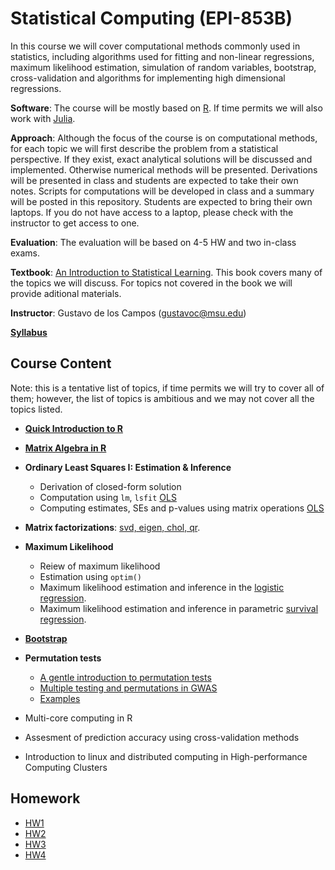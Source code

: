 

# Statistical Computing  (EPI-853B)

In this course we will cover computational methods commonly used in statistics, including algorithms used for fitting and non-linear regressions, maximum likelihood estimation, simulation of random variables, bootstrap, cross-validation and algorithms for implementing high dimensional regressions.

**Software**: The course will be mostly based on [R](https://www.r-project.org/). If time permits we will also work with [Julia](http://julialang.org/).

**Approach**: Although the focus of the course is on computational methods, for each topic we will first describe the problem from a statistical perspective. If they exist, exact analytical solutions will be discussed and implemented. Otherwise numerical methods will be presented. Derivations will be presented in class and students are expected to take their own notes. Scripts for computations will be developed in class and a summary will be posted in this repository. Students are expected to bring their own laptops. If you do not have access to a laptop, please check with the instructor to get access to one.

**Evaluation**: The evaluation will be based on 4-5 HW and two in-class exams.

**Textbook**: [An Introduction to Statistical Learning](http://www-bcf.usc.edu/~gareth/ISL/index.html). This book covers many of the topics we will discuss. For topics not covered in the book we will provide aditional materials.

**Instructor**: Gustavo de los Campos (gustavoc@msu.edu)


[**Syllabus**](https://github.com/gdlc/EPI853B/blob/master/EPI_863B_Syllabus.pdf)


<div id="Outline" />

## Course Content

Note: this is a tentative list of topics, if time permits we will try to cover all of them; however, the list of topics is ambitious and we may not cover all the topics listed.

  * **[Quick Introduction to R](https://github.com/gdlc/EPI853B/blob/master/RIntro.md)**
  * **[Matrix Algebra in R](https://github.com/gdlc/EPI853B/blob/master/matrixAlgebraR.md)**
  * **Ordinary Least Squares I: Estimation & Inference**
    * Derivation of closed-form solution
    * Computation using `lm`, `lsfit` [OLS](https://github.com/gdlc/EPI853B/blob/master/OLS.md)
    * Computing estimates, SEs and p-values using matrix operations [OLS](https://github.com/gdlc/EPI853B/blob/master/OLS.md)
 
  * **Matrix factorizations**:  [svd, eigen, chol, qr](https://github.com/gdlc/EPI853B/blob/master/matrixFactor.md).
  
  
  * **Maximum Likelihood**
    * Reiew of maximum likelihood
    * Estimation using `optim()`
    * Maximum likelihood estimation and inference in the [logistic regression](https://github.com/gdlc/EPI853B/blob/master/logisticRegression.md).
    * Maximum likelihood estimation and inference in parametric [survival regression](https://github.com/gdlc/EPI853B/blob/master/parametricSurvival.md).
  * **[Bootstrap](https://github.com/gdlc/EPI853B/blob/master/bootstrap.md)**
  * **Permutation tests**
    * [A gentle introduction to permutation tests](http://www.tandfonline.com/doi/abs/10.1198/000313008X269576)
    * [Multiple testing and permutations in GWAS](https://www.nature.com/articles/nrg3706)
    * [Examples](https://github.com/gdlc/EPI853B/blob/master/permutations.md)
  * Multi-core computing in R
  * Assesment of prediction accuracy using cross-validation methods
  * Introduction to linux and distributed computing in High-performance Computing Clusters
  
## Homework

  * [HW1](https://github.com/gdlc/EPI853B/blob/master/HW1.md)
  * [HW2](https://github.com/gdlc/EPI853B/blob/master/HW2.md)
  * [HW3](https://github.com/gdlc/EPI853B/blob/master/HW3.md)
  * [HW4](https://github.com/gdlc/EPI853B/blob/master/HW4.md)

<div id="intro" />


